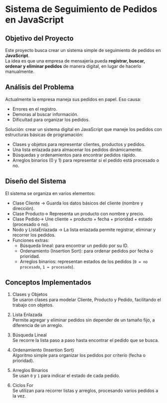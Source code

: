 # Sistema de Seguimiento de Pedidos en JavaScript

## Objetivo del Proyecto
Este proyecto busca crear un sistema simple de seguimiento de pedidos en **JavaScript**.  
La idea es que una empresa de mensajería pueda **registrar, buscar, ordenar y eliminar pedidos** de manera digital, en lugar de hacerlo manualmente.

## Análisis del Problema
Actualmente la empresa maneja sus pedidos en papel. Eso causa:
- Errores en el registro.
- Demoras al buscar información.
- Dificultad para organizar los pedidos.

Solución: crear un sistema digital en JavaScript que maneje los pedidos con estructuras básicas de programación:
- Clases y objetos para representar clientes, productos y pedidos.
- Una lista enlazada para almacenar los pedidos dinámicamente.
- Búsquedas y ordenamientos para encontrar pedidos rápido.
- Arreglos binarios (0 y 1) para representar si el pedido está procesado o no.

## Diseño del Sistema
El sistema se organiza en varios elementos:
- Clase Cliente → Guarda los datos básicos del cliente (nombre y dirección).
- Clase Producto→ Representa un producto con nombre y precio.
- Clase Pedido→ Une cliente + producto + fecha + prioridad + estado (procesado o no).
- Nodo y ListaEnlazada → La lista enlazada permite registrar, eliminar y recorrer los pedidos.
- Funciones extras:
  - Búsqueda lineal: para encontrar un pedido por su ID.
  - Ordenamiento (Insertion Sort): para ordenar pedidos por fecha o prioridad.
  - Arreglos binarios: representan estados de los pedidos (`0 = no procesado`, `1 = procesado`).

## Conceptos Implementados
1. Clases y Objetos  
   Se usaron clases para modelar Cliente, Producto y Pedido, facilitando el trabajo con objetos.  

2. Lista Enlazada  
   Permite agregar y eliminar pedidos sin depender de un tamaño fijo, a diferencia de un arreglo.  

3. Búsqueda Lineal  
   Se recorre la lista paso a paso hasta encontrar el pedido que se busca.  

4. Ordenamiento (Insertion Sort)  
   Algoritmo simple para organizar los pedidos por criterio (fecha o prioridad).  

5. Arreglos Binarios  
   Se usan `0` y `1` para indicar el estado de cada pedido.  

6. Ciclos For  
   Se utilizan para recorrer listas y arreglos, procesando varios pedidos a la vez.

